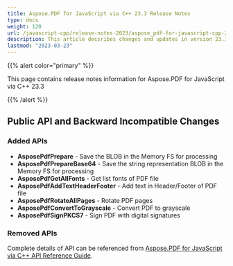 ```yaml
---
title: Aspose.PDF for JavaScript via C++ 23.3 Release Notes
type: docs
weight: 120
url: /javascript-cpp/release-notes-2023/aspose_pdf-for-javascript-cpp-23-3-release-notes/
description: This article decsribes changes and updates in version 23.3 of Aspose.PDF for JavaScript via C++
lastmod: "2023-03-23"
---
```


{{% alert color="primary" %}}

This page contains release notes information for Aspose.PDF for JavaScript via C++ 23.3

{{% /alert %}}

## Public API and Backward Incompatible Changes

### Added APIs

* **AsposePdfPrepare** - Save the BLOB in the Memory FS for processing
* **AsposePdfPrepareBase64** - Save the string representation BLOB in the Memory FS for processing
* **AsposePdfGetAllFonts** - Get list fonts of PDF file
* **AsposePdfAddTextHeaderFooter** - Add text in Header/Footer of PDF file
* **AsposePdfRotateAllPages** - Rotate PDF pages
* **AsposePdfConvertToGrayscale** - Convert PDF to grayscale
* **AsposePdfSignPKCS7** - Sign PDF with digital signatures

### Removed APIs

Complete details of API can be referenced from [Aspose.PDF for JavaScript via C++ API Reference Guide](https://reference.aspose.com/pdf/javascript-cpp/).